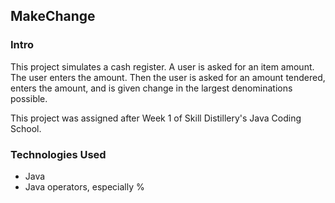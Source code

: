 ## MakeChange

### Intro
This project simulates a cash register. A user is asked for an item amount.
The user enters the amount. Then the user is asked for an amount tendered,
enters the amount, and is given change in the largest denominations possible.

This project was assigned after Week 1 of Skill Distillery's Java Coding School.

### Technologies Used
* Java
* Java operators, especially %
